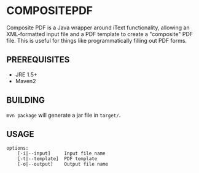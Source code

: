 COMPOSITEPDF
============

Composite PDF is a Java wrapper around iText functionality, allowing an
XML-formatted input file and a PDF template to create a "composite" PDF
file. This is useful for things like programmatically filling out PDF
forms.

PREREQUISITES
-------------

 * JRE 1.5+
 * Maven2

BUILDING
--------

`mvn package` will generate a jar file in `target/`.

USAGE
-----

```
options:
	[-i|--input]     Input file name
	[-t|--template]  PDF template
	[-o|--output]    Output file name
```

